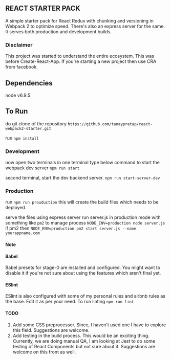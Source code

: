 REACT STARTER PACK
-------------------

A simple starter pack for React Redux with chunking and versioning in Webpack 2 to optimize speed.
There's also an express server for the same. It serves both production and development builds.

### Disclaimer
This project was started to understand the entire ecosystem. This was before Create-React-App. If you're starting a new project then use CRA from facebook.

## Dependencies
node v6.9.5

## To Run
do git clone of the repository
`https://github.com/tanaypratap/react-webpack2-starter.git`

run
`npm install`

### Development
now open two terminals
in one terminal type below command to start the webpack dev server
`npm run start`

second terminal, start the dev backend server.
`npm run start-server-dev`

### Production
run `npm run prouduction`
this will create the build files which needs to be deployed.

serve the files using express server run server.js in production mode with something like `pm2` to manage process
`NODE_ENV=production node server.js`
if pm2 then
`NODE_ENV=production pm2 start server.js --name yourappname.com`

#### Note
#### Babel
Babel presets for stage-0 are installed and configured. You might want to disable it if you're not sure about using the features which aren't final yet.

#### ESlint
ESlint is also configured with some of my personal rules and airbnb rules as the base. Edit it as per your need.
To run linting `npm run lint`

#### TODO
1. Add some CSS preprocessor. Since, I haven't used one I have to explore this field. Suggestions are welcome.
2. Add testing in the build process. This would be an exciting thing. Currently, we are doing manual QA, I am looking at Jest to do some testing of React Components but not sure about it. Suggestions are welcome on this front as well.
